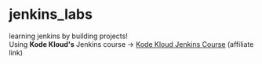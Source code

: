 # jenkins_labs
learning jenkins by building projects!  
Using **Kode Kloud's** Jenkins course -> [Kode Kloud Jenkins Course](https://kodekloud.com?aff=Smig-Tech&amp;p=1222413) (affiliate link)
